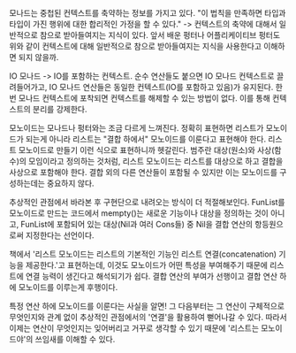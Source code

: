 모나드는 중첩된 컨텍스트를 축약하는 정보를 가지고 있다. "이 법칙을 만족하면 타입과 타입이 가진 행위에 대한 합리적인 가정을 할 수 있다." -> 컨텍스트의 축약에 대해서 일반적으로 참으로 받아들여지는 지식이 있다. 앞서 배운 펑터나 어플리케이티브 펑터도 위와 같이 컨텍스트에 대해 일반적으로 참으로 받아들여지는 지식을 사용한다고 이해하면 되지 않을까.

IO 모나드 -> IO를 포함하는 컨텍스트. 순수 연산들도 붙으면 IO 모나드 컨텍스트로 끌려들어가고, IO 모나드 연산들은 동일한 컨텍스트(IO를 포함하고 있음)가 유지된다. 한번 모나드 컨텍스트에 포착되면 컨텍스트를 해제할 수 있는 방법이 없다. 이를 통해 컨텍스트의 분리를 강제한다.

모노이드는 모나드나 펑터와는 조금 다르게 느껴진다. 정확히 표현하면 리스트가 모노이드가 되는게 아니라 리스트는 "결합 하에서" 모노이드를 이룬다고 표현해야 한다. 리스트 모노이드로 만들기 이런 식으로 표현하니까 헷갈린다. 범주란 대상(원소)와 사상(함수)의 모임이라고 정의하는 것처럼, 리스트 모노이드는 리스트를 대상으로 하고 결합을 사상으로 포함해야 한다. 결합 외의 다른 연산들이 포함될 수 있지만 이는 모노이드를 구성하는데는 중요하지 않다.

추상적인 관점에서 바라본 후 구현단으로 내려오는 방식이 더 적절해보인다. FunList를 모노이드로 만드는 코드에서 mempty()는 새로운 기능이나 대상을 정의하는 것이 아니고, FunList에 포함되어 있는 대상(Nil과 여러 Cons들) 중 Nil을 결합 연산의 항등원으로써 지정한다는 선언이다.

책에서 '리스트 모노이드는 리스트의 기본적인 기능인 리스트 연결(concatenation) 기능을 제공한다.'고 표현하는데, 이것도 모노이드가 어떤 특성을 부여해주기 때문에 리스트에 연결 능력이 생긴다고 해석되기가 쉽다. 결합 연산의 부여가 선행이고 결합 연산 하에 모노이드를 이루는게 후행이다.

특정 연산 하에 모노이드를 이룬다는 사실을 알면! 그 다음부터는 그 연산이 구체적으로 무엇인지와 관계 없이 추상적인 관점에서의 '연결'을 활용하여 뻗어나갈 수 있다. 따라서 이제는 연산이 무엇인지는 잊어버리고 거꾸로 생각할 수 있기 때문에 '리스트는 모노이드야'의 쓰임새를 이해할 수 있다.
